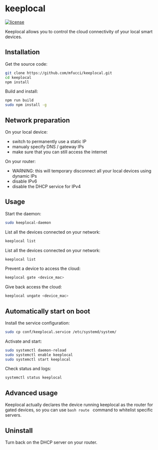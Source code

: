 # keeplocal

[![license](https://img.shields.io/badge/license-Apache2-green.svg?style=flat)](https://raw.githubusercontent.com/mfucci/keeplocal/master/LICENSE) 

Keeplocal allows you to control the cloud connectivity of your local smart devices.

## Installation

Get the source code:
```bash
git clone https://github.com/mfucci/keeplocal.git
cd keeplocal
npm install
```

Build and install:
```bash
npm run build
sudo npm install -g
```

## Network preparation

On your local device:
* switch to permanently use a static IP
* manualy specify DNS / gateway IPs
* make sure that you can still access the internet

On your router:
* WARNING:  this will temporary disconnect all your local devices using dynamic IPs
* disable IPv6
* disable the DHCP service for IPv4

## Usage

Start the daemon:
```bash
sudo keeplocal-daemon
```

List all the devices connected on your network:
```bash
keeplocal list
```

List all the devices connected on your network:
```bash
keeplocal list
```

Prevent a device to access the cloud:
```bash
keeplocal gate <device_mac>
```

Give back access the cloud:
```bash
keeplocal ungate <device_mac>
```

## Automatically start on boot

Install the service configuration:
```bash
sudo cp conf/keeplocal.service /etc/systemd/system/
```

Activate and start:
```bash
sudo systemctl daemon-reload
sudo systemctl enable keeplocal
sudo systemctl start keeplocal
```

Check status and logs:
```bash
systemctl status keeplocal
```

## Advanced usage

Keeplocal actually declares the device running keeplocal as the router for gated devices, so you can use ```bash route ``` command to whitelist specific servers.

## Uninstall

Turn back on the DHCP server on your router.
